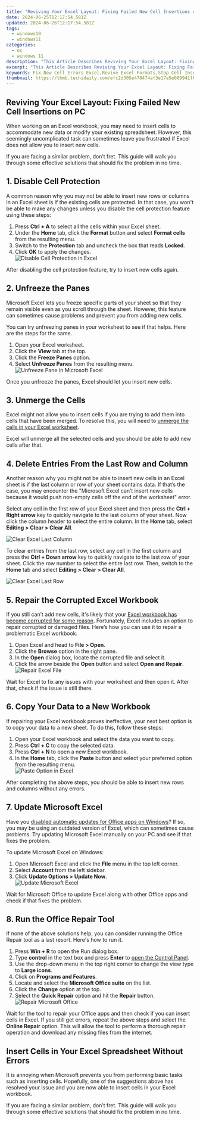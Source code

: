```yaml
---
title: "Reviving Your Excel Layout: Fixing Failed New Cell Insertions on PC"
date: 2024-06-25T12:17:54.581Z
updated: 2024-06-26T12:17:54.581Z
tags:
  - windows10
  - windows11
categories:
  - os
  - windows 11
description: "This Article Describes Reviving Your Excel Layout: Fixing Failed New Cell Insertions on PC"
excerpt: "This Article Describes Reviving Your Excel Layout: Fixing Failed New Cell Insertions on PC"
keywords: Fix New Cell Errors Excel,Revive Excel Formats,Stop Cell Inserts Failure,Correct Excel Layout Issue,Mend Failed Cell Additions,Resolve Excel Insertion Flaws,Heal Broken Excel Cells
thumbnail: https://thmb.techidaily.com/efc2d305e478474af3e17a5e089941fb3280acaab989de35873f384ab0ed53cb.jpg
---
```


## Reviving Your Excel Layout: Fixing Failed New Cell Insertions on PC

 When working on an Excel workbook, you may need to insert cells to accommodate new data or modify your existing spreadsheet. However, this seemingly uncomplicated task can sometimes leave you frustrated if Excel does not allow you to insert new cells.

 If you are facing a similar problem, don’t fret. This guide will walk you through some effective solutions that should fix the problem in no time.

## 1\. Disable Cell Protection

 A common reason why you may not be able to insert new rows or columns in an Excel sheet is if the existing cells are protected. In that case, you won't be able to make any changes unless you disable the cell protection feature using these steps:

1. Press **Ctrl + A** to select all the cells within your Excel sheet.
2. Under the **Home** tab, click the **Format** button and select **Format cells** from the resulting menu.
3. Switch to the **Protection** tab and uncheck the box that reads **Locked**.
4. Click **OK** to apply the changes.  
![Disable Cell Protection in Excel](https://static1.makeuseofimages.com/wordpress/wp-content/uploads/2023/08/disable-cell-protection-in-excel.jpg)

 After disabling the cell protection feature, try to insert new cells again.

## 2\. Unfreeze the Panes

 Microsoft Excel lets you freeze specific parts of your sheet so that they remain visible even as you scroll through the sheet. However, this feature can sometimes cause problems and prevent you from adding new cells.

 You can try unfreezing panes in your worksheet to see if that helps. Here are the steps for the same.

1. Open your Excel worksheet.
2. Click the **View** tab at the top.
3. Click the **Freeze Panes** option.
4. Select **Unfreeze Panes** from the resulting menu.  
![Unfreeze Pane in Microsoft Excel](https://static1.makeuseofimages.com/wordpress/wp-content/uploads/2023/07/unfreeze-pane-in-microsoft-excel.jpg)

 Once you unfreeze the panes, Excel should let you insert new cells.

## 3\. Unmerge the Cells

 Excel might not allow you to insert cells if you are trying to add them into cells that have been merged. To resolve this, you will need to [unmerge the cells in your Excel worksheet](https://www.makeuseof.com/find-unmerge-merged-excel-cells/).

 Excel will unmerge all the selected cells and you should be able to add new cells after that.

## 4\. Delete Entries From the Last Row and Column

 Another reason why you might not be able to insert new cells in an Excel sheet is if the last column or row of your sheet contains data. If that’s the case, you may encounter the "Microsoft Excel can’t insert new cells because it would push non-empty cells off the end of the worksheet" error.

 Select any cell in the first row of your Excel sheet and then press the **Ctrl + Right arrow** key to quickly navigate to the last column of your sheet. Now click the column header to select the entire column. In the **Home** tab, select **Editing > Clear > Clear All**.

![Clear Excel Last Column](https://static1.makeuseofimages.com/wordpress/wp-content/uploads/2023/08/clear-excel-last-column.jpg)

 To clear entries from the last row, select any cell in the first column and press the **Ctrl + Down arrow** key to quickly navigate to the last row of your sheet. Click the row number to select the entire last row. Then, switch to the **Home** tab and select **Editing > Clear > Clear All**.

![Clear Excel Last Row](https://static1.makeuseofimages.com/wordpress/wp-content/uploads/2023/08/clear-excel-last-row.jpg)

## 5\. Repair the Corrupted Excel Workbook

 If you still can’t add new cells, it's likely that your [Excel workbook has become corrupted for some reason](https://www.makeuseof.com/excel-workbook-corruption-how-to-prevent/). Fortunately, Excel includes an option to repair corrupted or damaged files. Here’s how you can use it to repair a problematic Excel workbook.

1. Open Excel and head to **File > Open**.
2. Click the **Browse** option in the right pane.
3. In the **Open** dialog box, locate the corrupted file and select it.
4. Click the arrow beside the **Open** button and select **Open and Repair**.  
![Repair Excel File](https://static1.makeuseofimages.com/wordpress/wp-content/uploads/2023/08/repair-excel-file.jpg)

 Wait for Excel to fix any issues with your worksheet and then open it. After that, check if the issue is still there.

## 6\. Copy Your Data to a New Workbook

 If repairing your Excel workbook proves ineffective, your next best option is to copy your data to a new sheet. To do this, follow these steps:

1. Open your Excel workbook and select the data you want to copy.
2. Press **Ctrl + C** to copy the selected data.
3. Press **Ctrl + N** to open a new Excel workbook.
4. In the **Home** tab, click the **Paste** button and select your preferred option from the resulting menu.  
![Paste Option in Excel](https://static1.makeuseofimages.com/wordpress/wp-content/uploads/2023/08/paste-option-in-excel.jpg)

 After completing the above steps, you should be able to insert new rows and columns without any errors.

## 7\. Update Microsoft Excel

 Have you [disabled automatic updates for Office apps on Windows](https://www.makeuseof.com/windows-stop-automatic-office-updates/)? If so, you may be using an outdated version of Excel, which can sometimes cause problems. Try updating Microsoft Excel manually on your PC and see if that fixes the problem.

 To update Microsoft Excel on Windows:

1. Open Microsoft Excel and click the **File** menu in the top left corner.
2. Select **Account** from the left sidebar.
3. Click **Update Options > Update Now**.  
![Update Microsoft Excel](https://static1.makeuseofimages.com/wordpress/wp-content/uploads/2023/07/update-microsoft-excel.jpg)

 Wait for Microsoft Office to update Excel along with other Office apps and check if that fixes the problem.

## 8\. Run the Office Repair Tool

 If none of the above solutions help, you can consider running the Office Repair tool as a last resort. Here's how to run it.

1. Press **Win + R** to open the Run dialog box.
2. Type **control** in the text box and press **Enter** to [open the Control Panel](https://www.makeuseof.com/windows-open-control-panel/).
3. Use the drop-down menu in the top right corner to change the view type to **Large icons**.
4. Click on **Programs and Features**.
5. Locate and select the **Microsoft Office suite** on the list.
6. Click the **Change** option at the top.
7. Select the **Quick Repair** option and hit the **Repair** button.  
![Repair Microsoft Office](https://static1.makeuseofimages.com/wordpress/wp-content/uploads/2023/02/repair-microsoft-office.jpg)

 Wait for the tool to repair your Office apps and then check if you can insert cells in Excel. If you still get errors, repeat the above steps and select the **Online Repair** option. This will allow the tool to perform a thorough repair operation and download any missing files from the internet.

## Insert Cells in Your Excel Spreadsheet Without Errors

 It is annoying when Microsoft prevents you from performing basic tasks such as inserting cells. Hopefully, one of the suggestions above has resolved your issue and you are now able to insert cells in your Excel workbook.

 If you are facing a similar problem, don’t fret. This guide will walk you through some effective solutions that should fix the problem in no time.



<ins class="adsbygoogle"
      style="display:block"
      data-ad-client="ca-pub-7571918770474297"
      data-ad-slot="8358498916"
      data-ad-format="auto"
      data-full-width-responsive="true"></ins>